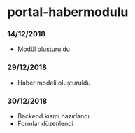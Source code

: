 # portal-habermodulu

### **14/12/2018**
 - Modül oluşturuldu
 
### **29/12/2018**
 - Haber modeli oluşturuldu
 
### **30/12/2018**
 - Backend kısmı hazırlandı
 - Formlar düzenlendi
 
